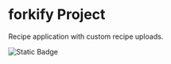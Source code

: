 # forkify Project

Recipe application with custom recipe uploads.

![Static Badge](https://img.shields.io/badge/license-MIT%20License-blue)


